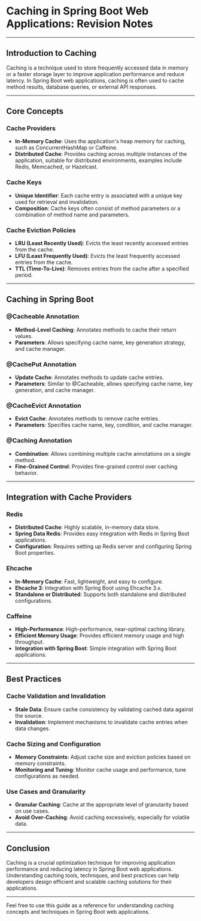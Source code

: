 # Caching in Spring Boot Web Applications: Revision Notes

---

## Introduction to Caching

Caching is a technique used to store frequently accessed data in memory or a faster storage layer to improve application performance and reduce latency. In Spring Boot web applications, caching is often used to cache method results, database queries, or external API responses.

---

## Core Concepts

### Cache Providers

- **In-Memory Cache**: Uses the application's heap memory for caching, such as ConcurrentHashMap or Caffeine.
- **Distributed Cache**: Provides caching across multiple instances of the application, suitable for distributed environments, examples include Redis, Memcached, or Hazelcast.

### Cache Keys

- **Unique Identifier**: Each cache entry is associated with a unique key used for retrieval and invalidation.
- **Composition**: Cache keys often consist of method parameters or a combination of method name and parameters.

### Cache Eviction Policies

- **LRU (Least Recently Used)**: Evicts the least recently accessed entries from the cache.
- **LFU (Least Frequently Used)**: Evicts the least frequently accessed entries from the cache.
- **TTL (Time-To-Live)**: Removes entries from the cache after a specified period.

---

## Caching in Spring Boot

### @Cacheable Annotation

- **Method-Level Caching**: Annotates methods to cache their return values.
- **Parameters**: Allows specifying cache name, key generation strategy, and cache manager.

### @CachePut Annotation

- **Update Cache**: Annotates methods to update cache entries.
- **Parameters**: Similar to @Cacheable, allows specifying cache name, key generation, and cache manager.

### @CacheEvict Annotation

- **Evict Cache**: Annotates methods to remove cache entries.
- **Parameters**: Specifies cache name, key, condition, and cache manager.

### @Caching Annotation

- **Combination**: Allows combining multiple cache annotations on a single method.
- **Fine-Grained Control**: Provides fine-grained control over caching behavior.

---

## Integration with Cache Providers

### Redis

- **Distributed Cache**: Highly scalable, in-memory data store.
- **Spring Data Redis**: Provides easy integration with Redis in Spring Boot applications.
- **Configuration**: Requires setting up Redis server and configuring Spring Boot properties.

### Ehcache

- **In-Memory Cache**: Fast, lightweight, and easy to configure.
- **Ehcache 3**: Integration with Spring Boot using Ehcache 3.x.
- **Standalone or Distributed**: Supports both standalone and distributed configurations.

### Caffeine

- **High-Performance**: High-performance, near-optimal caching library.
- **Efficient Memory Usage**: Provides efficient memory usage and high throughput.
- **Integration with Spring Boot**: Simple integration with Spring Boot applications.

---

## Best Practices

### Cache Validation and Invalidation

- **Stale Data**: Ensure cache consistency by validating cached data against the source.
- **Invalidation**: Implement mechanisms to invalidate cache entries when data changes.

### Cache Sizing and Configuration

- **Memory Constraints**: Adjust cache size and eviction policies based on memory constraints.
- **Monitoring and Tuning**: Monitor cache usage and performance, tune configurations as needed.

### Use Cases and Granularity

- **Granular Caching**: Cache at the appropriate level of granularity based on use cases.
- **Avoid Over-Caching**: Avoid caching excessively, especially for volatile data.

---

## Conclusion

Caching is a crucial optimization technique for improving application performance and reducing latency in Spring Boot web applications. Understanding caching tools, techniques, and best practices can help developers design efficient and scalable caching solutions for their applications.

---

Feel free to use this guide as a reference for understanding caching concepts and techniques in Spring Boot web applications.
